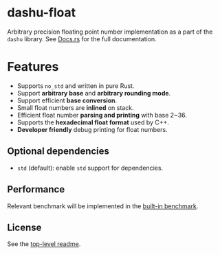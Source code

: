 # dashu-float

Arbitrary precision floating point number implementation as a part of the `dashu` library. See [Docs.rs](https://docs.rs/dashu-float/latest/dashu_float/) for the full documentation.

# Features

- Supports `no_std` and written in pure Rust.
- Support **arbitrary base** and **arbitrary rounding mode**.
- Support efficient **base conversion**.
- Small float numbers are **inlined** on stack.
- Efficient float number **parsing and printing** with base 2~36.
- Supports the **hexadecimal float format** used by C++.
- **Developer friendly** debug printing for float numbers.

## Optional dependencies

* `std` (default): enable `std` support for dependencies.

## Performance

Relevant benchmark will be implemented in the [built-in benchmark](../benchmark/).

## License

See the [top-level readme](../README.md).

